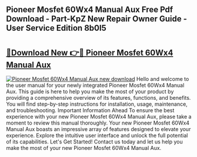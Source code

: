 ## Pioneer Mosfet 60Wx4 Manual Aux Free Pdf Download - Part-KpZ New Repair Owner Guide - User Service Edition 8b0l5

# <h2><a href="http://bc53113.oget.top/?id=Pioneer+Mosfet+60Wx4+Manual+Aux">🔗Download New 👉🔴 Pioneer Mosfet 60Wx4 Manual Aux</a></h2>

[![Pioneer Mosfet 60Wx4 Manual Aux new download](https://i.imgur.com/5g1atiW.png)](http://bc53113.oget.top/?id=Pioneer+Mosfet+60Wx4+Manual+Aux)
Hello and welcome to the user manual for your newly integrated Pioneer Mosfet 60Wx4 Manual Aux. This guide is here to help you make the most of your product by providing a comprehensive overview of its features, functions, and benefits. You will find step-by-step instructions for installation, usage, maintenance, and troubleshooting. Important Information Ahead To ensure the best experience with your new Pioneer Mosfet 60Wx4 Manual Aux, please take a moment to review this manual thoroughly. Your new Pioneer Mosfet 60Wx4 Manual Aux boasts an impressive array of features designed to elevate your experience. Explore the intuitive user interface and unlock the full potential of its capabilities. Let's Get Started! Contact us today and let us help you make the most of your new Pioneer Mosfet 60Wx4 Manual Aux.
